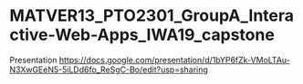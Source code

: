 # MATVER13_PTO2301_GroupA_Interactive-Web-Apps_IWA19_capstone


Presentation 
https://docs.google.com/presentation/d/1bYP6fZk-VMoLTAu-N3XwGEeN5-5iLDd6fo_ReSgC-Bo/edit?usp=sharing
